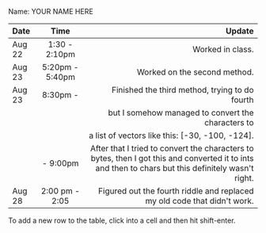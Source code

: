 Name: YOUR NAME HERE

| Date   |      Time       |                                                                                                                                              Update |
|:-------|:---------------:|----------------------------------------------------------------------------------------------------------------------------------------------------:|
| Aug 22 |  1:30 - 2:10pm  |                                                                                                                                    Worked in class. |
| Aug 23 | 5:20pm - 5:40pm |                                                                                                                        Worked on the second method. |
| Aug 23 |    8:30pm -     |                                                                                                      Finished the third method, trying to do fourth |
|        |                 |                                                                                                  but I somehow managed to convert the characters to |
|        |                 |                                                                                                     a list of vectors like this: [-30, -100, -124]. |
|        |    - 9:00pm     | After that I tried to convert the characters to bytes, then I got this and converted it to ints and then to chars but this definitely wasn't right. |
| Aug 28 | 2:00 pm - 2:05  |                                                                            Figured out the fourth riddle and replaced my old code that didn't work. |


To add a new row to the table, click into a cell and then hit shift-enter.